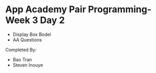 # App Academy Pair Programming-Week 3 Day 2

- Display Box Bodel
- AA Questions

Completed By:

- Bao Tran
- Steven Inouye